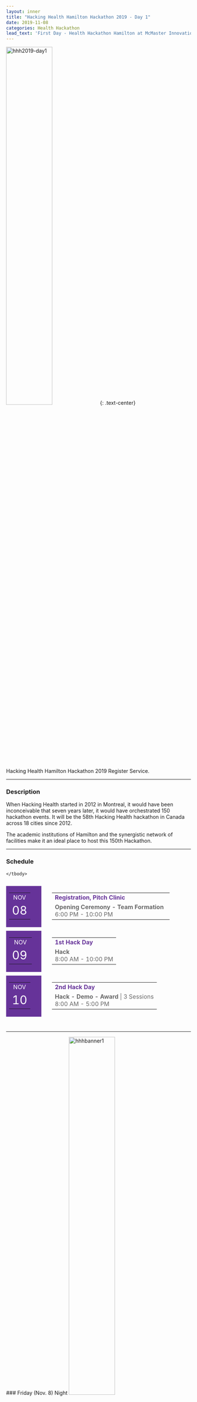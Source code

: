```yaml
---
layout: inner
title: "Hacking Health Hamilton Hackathon 2019 - Day 1"
date: 2019-11-08
categories: Health Hackathon
lead_text: 'First Day - Health Hackathon Hamilton at McMaster Innovation Park'
---
```

<img class = "small2" src="/img/2019hackathon/photo/Day1/register_3.jpg" alt="hhh2019-day1" width="150"/>
{: .text-center}

Hacking Health Hamilton Hackathon 2019 Register Service.
<hr>


### Description
When Hacking Health started in 2012 in Montreal, it would have been inconceivable that seven years later, it would have orchestrated 150 hackathon events. It will be the 58th Hacking Health hackathon in Canada across 18 cities since 2012.

The academic institutions of Hamilton and the synergistic network of facilities make it an ideal place to host this 150th Hackathon.
<hr>

### Schedule
<table style="border-collapse: separate;border-spacing: 0 10px;margin-bottom: 30px;mso-table-lspace: 0pt;mso-table-rspace: 0pt;-ms-text-size-adjust: 100%;-webkit-text-size-adjust: 100%;" width="100%">
	<tbody>
		<tr>
			<td style="background: #663399;mso-line-height-rule: exactly;-ms-text-size-adjust: 100%;-webkit-text-size-adjust: 100%;" valign="middle" width="80">
			<table align="center" style="border-collapse: collapse;mso-table-lspace: 0pt;mso-table-rspace: 0pt;-ms-text-size-adjust: 100%;-webkit-text-size-adjust: 100%;">
				<tbody>
					<tr>
						<td align="center" style="mso-line-height-rule: exactly;-ms-text-size-adjust: 100%;-webkit-text-size-adjust: 100%;"><font color="#ffffff"><span style="caret-color: #FFFFFF;">NOV</span></font></td>
					</tr>
					<tr>
						<td align="center" valign="top" style="mso-line-height-rule: exactly;-ms-text-size-adjust: 100%;-webkit-text-size-adjust: 100%;"><font color="#ffffff" size="6"><span style="caret-color: #FFFFFF;">08</span></font></td>
					</tr>
				</tbody>
			</table>
			</td>
			<td width="5px" style="mso-line-height-rule: exactly;-ms-text-size-adjust: 100%;-webkit-text-size-adjust: 100%;">&nbsp;</td>
			<td valign="top" style="mso-line-height-rule: exactly;-ms-text-size-adjust: 100%;-webkit-text-size-adjust: 100%;">
			<table style="border-collapse: collapse;mso-table-lspace: 0pt;mso-table-rspace: 0pt;-ms-text-size-adjust: 100%;-webkit-text-size-adjust: 100%;">
				<tbody>
					<tr>
						<td style="text-align: left;mso-line-height-rule: exactly;-ms-text-size-adjust: 100%;-webkit-text-size-adjust: 100%;"><font color="#663399" style="text-decoration: none;"><strong>Registration, Pitch Clinic</strong></font></td>
					</tr>
					<tr>
						<td style="text-align: left;mso-line-height-rule: exactly;-ms-text-size-adjust: 100%;-webkit-text-size-adjust: 100%;"><font color="#696969"><strong>Opening Ceremony - Team Formation</strong>&nbsp;&nbsp;<br>
						6:00 PM - 10:00 PM</font></td>
					</tr>
				</tbody>
			</table>
			</td>
		</tr>
		<tr>
			<td style="background: #663399;mso-line-height-rule: exactly;-ms-text-size-adjust: 100%;-webkit-text-size-adjust: 100%;" valign="middle" width="80">
			<table align="center" style="border-collapse: collapse;mso-table-lspace: 0pt;mso-table-rspace: 0pt;-ms-text-size-adjust: 100%;-webkit-text-size-adjust: 100%;">
				<tbody>
					<tr>
						<td align="center" style="mso-line-height-rule: exactly;-ms-text-size-adjust: 100%;-webkit-text-size-adjust: 100%;"><font color="#ffffff"><span style="caret-color: #FFFFFF;">NOV</span></font></td>
					</tr>
					<tr>
						<td align="center" valign="top" style="mso-line-height-rule: exactly;-ms-text-size-adjust: 100%;-webkit-text-size-adjust: 100%;"><span style="color:#FFFFFF"><font size="6">09</font>&nbsp;</span></td>
					</tr>
				</tbody>
			</table>
			</td>
			<td style="text-align: left;mso-line-height-rule: exactly;-ms-text-size-adjust: 100%;-webkit-text-size-adjust: 100%;" width="5px">&nbsp;</td>
			<td valign="top" style="mso-line-height-rule: exactly;-ms-text-size-adjust: 100%;-webkit-text-size-adjust: 100%;">
			<table style="border-collapse: collapse;mso-table-lspace: 0pt;mso-table-rspace: 0pt;-ms-text-size-adjust: 100%;-webkit-text-size-adjust: 100%;">
				<tbody>
					<tr>
						<td style="text-align: left;mso-line-height-rule: exactly;-ms-text-size-adjust: 100%;-webkit-text-size-adjust: 100%;"><font color="#663399" style="text-decoration: none;"><strong>1st Hack Day</strong></font></td>
					</tr>
					<tr>
						<td style="text-align: left;mso-line-height-rule: exactly;-ms-text-size-adjust: 100%;-webkit-text-size-adjust: 100%;"><font color="#696969"><strong>Hack </strong>&nbsp;<br>
						8:00 AM - 10:00 PM</font></td>
					</tr>
				</tbody>
			</table>
			</td>
		</tr>
		<tr>
			<td style="background: #663399;mso-line-height-rule: exactly;-ms-text-size-adjust: 100%;-webkit-text-size-adjust: 100%;" valign="middle" width="80">
			<table align="center" style="border-collapse: collapse;mso-table-lspace: 0pt;mso-table-rspace: 0pt;-ms-text-size-adjust: 100%;-webkit-text-size-adjust: 100%;">
				<tbody>
					<tr>
						<td align="center" style="mso-line-height-rule: exactly;-ms-text-size-adjust: 100%;-webkit-text-size-adjust: 100%;"><font color="#ffffff"><span style="caret-color: #FFFFFF;">NOV</span></font></td>
					</tr>
					<tr>
						<td align="center" valign="top" style="mso-line-height-rule: exactly;-ms-text-size-adjust: 100%;-webkit-text-size-adjust: 100%;"><font color="#ffffff" size="6"><span style="caret-color: #FFFFFF;">10</span></font></td>
					</tr>
				</tbody>
			</table>
			</td>
			<td width="5px" style="mso-line-height-rule: exactly;-ms-text-size-adjust: 100%;-webkit-text-size-adjust: 100%;">&nbsp;</td>
			<td valign="top" style="mso-line-height-rule: exactly;-ms-text-size-adjust: 100%;-webkit-text-size-adjust: 100%;">
			<table style="border-collapse: collapse;mso-table-lspace: 0pt;mso-table-rspace: 0pt;-ms-text-size-adjust: 100%;-webkit-text-size-adjust: 100%;">
				<tbody>
					<tr>
						<td style="text-align: left;mso-line-height-rule: exactly;-ms-text-size-adjust: 100%;-webkit-text-size-adjust: 100%;"><font color="#663399" style="text-decoration: none;"><strong>2nd Hack Day</strong></font></td>
					</tr>
					<tr>
						<td style="text-align: left;mso-line-height-rule: exactly;-ms-text-size-adjust: 100%;-webkit-text-size-adjust: 100%;"><font color="#696969"><strong>Hack - Demo - Award</strong>&nbsp;| 3 Sessions<br>
						8:00 AM - 5:00 PM</font></td>
					</tr>
				</tbody>
			</table>
			</td>
		</tr>

	</tbody>
</table>


<hr>
### Friday (Nov. 8) Night
<img class = "small2" src="/img/2019hackathon/photo/Day1/banner_hhh.jpg" alt="hhhbanner1" width="150"/>
<br>
<img class = "small2" src="/img/2019hackathon/photo/Day1/banner.jpg" alt="banner" width="150"/>
<br>
Register Service.
<br>
<br> There are total 90 attendees in this hackathon, including 55 participants. Participants come from Ontario cities, like Hamilton, Toronto, and other cities like Winnipeg,  New York.
<img class = "small2" src="/img/2019hackathon/photo/Day1/register_2.jpg" alt="register2" width="150"/>
<br>

<img class = "small2" src="/img/2019hackathon/photo/Day1/register_1.jpg" alt="register3" width="150"/>
<br>

### John Gregory and Simon Woodside introduce Hacking Health and Hacking Health Hamilton
<img class = "small2" src="/img/2019hackathon/photo/Day1/john1.png" alt="introdueHHH" width="150"/>
<br>
<hr>
### Be ready to pitch a project.
<img class = "small2" src="/img/2019hackathon/photo/Day1/dj1.png" alt="dj_1" width="150"/>
<br>
<hr>
<br>
[Digitp](https://hhhamilton2019.sparkboard.com/project/5dc6045a5ee40f0026169a32)
<br>A smart medical alert bracelet for the 21st century.
<br>Currently, medical alert bracelets cannot hold a significant amount of information and need to be replaced if the information needs to be updated. Also, there is no way to track general patient information across the continuum of care.
This team plan to develop a product that utilizes an electronic bracelet along with a companion app. First responders, hospitals and clinics would be able to scan the bracelet and get access to the information. It can also serve as an access point to Ehealth servers to track and request information from provincial servers.
<br>
<img class = "small2" src="/img/2019hackathon/photo/Day1/pitch1.png" alt="pitch1.png" width="150"/>
<hr>

[Smart Urinary Analysis (Pee-H)](https://hhhamilton2019.sparkboard.com/project/5dc602925ee40f0026169a2a)
<br>Measuring urine for factors such as PH , protein, glucose or concentration can be messy, expensive, slow and time consuming.
Using a combination of sensors and microprocessors, we plan to use a hardware solution that quickly reads and analyzes the data automatically. An app would track and flag patients if readings are of a concern.
<br>
<img class = "small2" src="/img/2019hackathon/photo/Day1/pitch2.png" alt="pitch2.png" width="150"/>
<hr>

[AI in Radiology - Detection and measurement of nodules and tumours](https://hhhamilton2019.sparkboard.com/project/5dc6066d5ee40f0026169a34)
<br>
Develop a software that can auto detect and measure nodules and tumour sizes on CT images to assist radiologists to diagnose diseases
<br>
<img class = "small2" src="/img/2019hackathon/photo/Day1/pitch3.png" alt="pitch3.png" width="150"/>
<hr>

[InDrugAction](https://hhhamilton2019.sparkboard.com/project/5dc60c335ee40f0026169a45)
<br>
Patients who were diagnosed with multiple chronic comorbidities have to take more than one drug. However, some of them suffer from severe side effects due to drug-drug interactions. We are aiming to build an user friendly mobile app for both doctors and patients to search for drug interactions and track the drugs that the patients are taking.
<br>
<img class = "small2" src="/img/2019hackathon/photo/Day1/pitch4.png" alt="pitch4.png" width="150"/>
<hr>

[ClinSync](https://hhhamilton2019.sparkboard.com/project/5dc616015ee40f0026169a57)
<br>
A social network/forum for verified medical professionals to exchange knowledge.
<img class = "small2" src="/img/2019hackathon/photo/Day1/createTeam5.png" alt="pitch3.png" width="150"/>
<hr>


[Smart Tool for Cognitive Impairment Detection](https://hhhamilton2019.sparkboard.com/project/5dc60dae5ee40f0026169a4b)
<br>
Using devices such as laptops and smartphones, detect changes in interaction speed, messages, content consumed, and predict cognitive impairment before it becomes serious.
<img class = "small2" src="/img/2019hackathon/photo/Day1/createTeam1.png" alt="pitch3.png" width="150"/>
<hr>


[WebME](https://hhhamilton2019.sparkboard.com/project/5dc603085ee40f0026169a2e)
<br>
Self Diagnosing Skin Irregulars
<br>
<img class = "small3" src="https://lh3.googleusercontent.com/a-/AAuE7mC4T2qTvtkR8YpkcejiThLfrM00HalgjaiXg9cM=-w150-h150-c" alt="pitch3.png" width="150"/>
<hr>

[RadiAssist](https://hhhamilton2019.sparkboard.com/project/5dc5fe225ee40f0026169a21)
<br>An AI-helper to improve radiologist workflow.
<br>RadiAssist is a AI based solution that will keep radiologists in the loop, increasing its success of being used in real hospitals. It will improve radiologist workflow organizing scans based on predicted abnormality, so the radiologist can dedicate their time to these scans but still relies on radiologist to make the final diagnosis. It also allows the radiologist to ask questions as to why it believes that that there is an abnormality in the scan, giving the radiologist an insight into its thinking process.
<img class = "small3" src="" alt="pitch3.png" 
<hr>

[HealthMonitor System - Prader willi syndrome usecase](https://hhhamilton2019.sparkboard.com/project/5dc616b75ee40f0026169a59)
<br>"Life is in the breath. He who half breathes half lives."
<br>If you have allergies, asthma, or other breathing problems, this proverb may sound very familiar.
<br>
<img class = "small3" src="" alt="pitch3.png" 
<hr>

### Create or join a team.
<img class = "small2" src="/img/2019hackathon/photo/Day1/createTeam1.png" alt="createTeam1.png" width="150"/>
<br>
<img class = "small2" src="/img/2019hackathon/photo/Day1/createTeam2.png" alt="createTeam2.png" width="150"/>
<br>
<img class = "small2" src="/img/2019hackathon/photo/Day1/createTeam3.png" alt="createTeam3.png" width="150"/>
<br>
<img class = "small2" src="/img/2019hackathon/photo/Day1/createTeam4.png" alt="createTeam4.png" width="150"/>
<br>
<img class = "small2" src="/img/2019hackathon/photo/Day1/createTeam5.png" alt="createTeam5.png" width="150"/>
<br>
<img class = "small2" src="/img/2019hackathon/photo/Day1/createTeam6.png" alt="createTeam6.png" width="150"/>
<br>
<img class = "small2" src="/img/2019hackathon/photo/Day1/createTeam7.png" alt="createTeam7.png" width="150"/>
<br>

<hr>
### Hackers
<img class = "small2" src="/img/2019hackathon/photo/Day1/p4.png" alt="participants1" width="150"/>
<br>

<img class = "small2" src="/img/2019hackathon/photo/Day1/participants2.png" alt="participants2" width="150"/>
<br>



### Volunteers
<img class = "small2" src="/img/2019hackathon/photo/Day1/register_4.jpg" alt="register4" width="150"/>
<br>

Thanks for Volunteers.

### Sponsors

Each year, our sponsors help Hacking Hacking Hamilton unite emerging healthcare professionals, developers, designers, business people, and educators. Our sponsors make it possible for participants to present and build something they’re proud of.
<br>
<img class = "center8" src="https://hhhamilton.ca/img/2019hackathon/sponsors/localsponsors.png" alt="sponsor" width="150"/>
<hr>

<style>
    img.small2 {
        height:50%;
        width: 50%;
        }
    img.small3 {
        height:30%;
        width: 30%;
        }
	img.small1 {
        height:10%;
        width: 10%;
        }
    img.small8 {
        height:80%;
        width: 80%;
        }
    img.center3 {
        display:block;
        margin-left:auto;
        margin-right:auto;
        width: 30%;
        height:30%;
        }
    img.center8 {
        display:block;
        margin-left:auto;
        margin-right:auto;
        width: 80%;
        height:80%;
        }
    div.a {
        text-align: center;
    }
    div.b {
        text-align: left;
    }
    div.c {
        text-align: right;
    } 
    div.d {
        text-align: justify;
    } 
</style>
    



